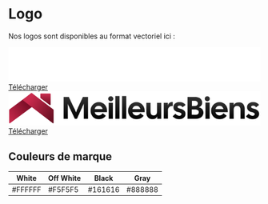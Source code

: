 # Logo

Nos logos sont disponibles au format vectoriel ici :

<div style={{background: "#161616", display: "block", padding: "48px", textAlign: "center", marginBottom: 16}}>
<img src="/img/logo-white.svg" style={{height: 30}} />
<br/>
<a download href="/img/logo-white.svg" title="Logo blanc de MeilleursBiens">
    Télécharger
</a>
</div>


<div style={{background: "#ffffff", display: "block", padding: "48px", textAlign: "center", marginBottom: 16}}>
<img src="/img/logo.svg" style={{height: 30}} /><br/>
<a download href="/img/logo.svg" title="Logo couleur de MeilleursBiens">
    Télécharger
</a>
</div>

## Couleurs de marque

| White                   | Off White    | Black                  |   Gray                  |   
| ---------------------- | ----------- | -------------------------- |   -------------------------- | 
| #FFFFFF            | #F5F5F5     | #161616 | #888888 |

